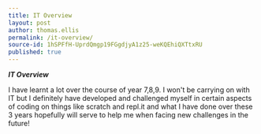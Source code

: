 ```yaml
---
title: IT Overview
layout: post
author: thomas.ellis
permalink: /it-overview/
source-id: 1hSPFfH-UprdQmgp19FGgdjyA1z25-weKQEhiQXTtxRU
published: true
---
```

**_IT Overview_**

I have learnt a lot over the course of year 7,8,9. I won't be carrying on with IT but I definitely have developed and challenged myself in certain aspects of coding on things like scratch and repl.it and what I have done over these 3 years hopefully will serve to help me when facing new challenges in the future!

